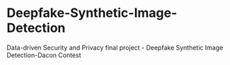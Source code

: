 # Deepfake-Synthetic-Image-Detection
Data-driven Security and Privacy final project - Deepfake Synthetic Image Detection-Dacon Contest
